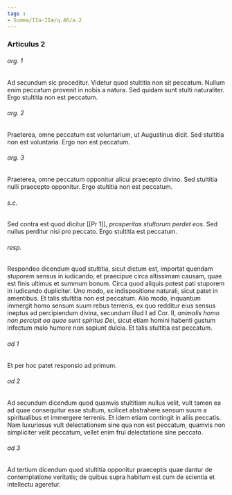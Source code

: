 ```yaml
---
tags : 
- Summa/IIa-IIæ/q.46/a.2
---
```


### Articulus 2

###### arg. 1
Ad secundum sic proceditur. Videtur quod stultitia non sit peccatum. Nullum enim peccatum provenit in nobis a natura. Sed quidam sunt stulti naturaliter. Ergo stultitia non est peccatum.

###### arg. 2
Praeterea, omne peccatum est voluntarium, ut Augustinus dicit. Sed stultitia non est voluntaria. Ergo non est peccatum.

###### arg. 3
Praeterea, omne peccatum opponitur alicui praecepto divino. Sed stultitia nulli praecepto opponitur. Ergo stultitia non est peccatum.

###### s.c.
Sed contra est quod dicitur [[Pr 1]], *prosperitas stultorum perdet eos*. Sed nullus perditur nisi pro peccato. Ergo stultitia est peccatum.

###### resp.
Respondeo dicendum quod stultitia, sicut dictum est, importat quendam stuporem sensus in iudicando, et praecipue circa altissimam causam, quae est finis ultimus et summum bonum. Circa quod aliquis potest pati stuporem in iudicando dupliciter. Uno modo, ex indispositione naturali, sicut patet in amentibus. Et talis stultitia non est peccatum. Alio modo, inquantum immergit homo sensum suum rebus terrenis, ex quo redditur eius sensus ineptus ad percipiendum divina, secundum illud I ad Cor. II, *animalis homo non percipit ea quae sunt spiritus Dei*, sicut etiam homini habenti gustum infectum malo humore non sapiunt dulcia. Et talis stultitia est peccatum.

###### ad 1
Et per hoc patet responsio ad primum.

###### ad 2
Ad secundum dicendum quod quamvis stultitiam nullus velit, vult tamen ea ad quae consequitur esse stultum, scilicet abstrahere sensum suum a spiritualibus et immergere terrenis. Et idem etiam contingit in aliis peccatis. Nam luxuriosus vult delectationem sine qua non est peccatum, quamvis non simpliciter velit peccatum, vellet enim frui delectatione sine peccato.

###### ad 3
Ad tertium dicendum quod stultitia opponitur praeceptis quae dantur de contemplatione veritatis; de quibus supra habitum est cum de scientia et intellectu ageretur.

